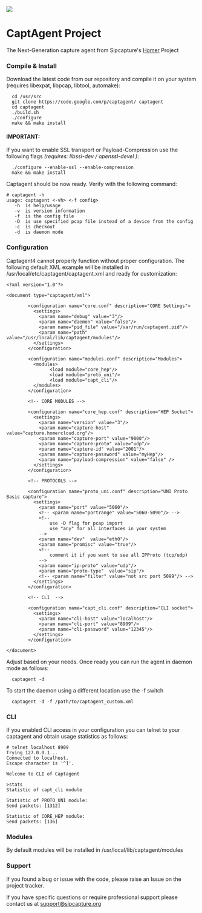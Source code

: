 ![](http://i.imgur.com/3kEIR.png)

CaptAgent Project
=========

The Next-Generation capture agent from Sipcapture's [Homer](https://github.com/sipcapture/homer) Project


### Compile & Install

Download the latest code from our repository and compile it on your system (requires libexpat, libpcap, libtool, automake):
```
  cd /usr/src
  git clone https://code.google.com/p/captagent/ captagent
  cd captagent
  ./build.sh
  ./configure
  make && make install
```
  
#### IMPORTANT: 
If you want to enable SSL transport or Payload-Compression use the following flags *(requires: libssl-dev / openssl-devel )*:

```
  ./configure --enable-ssl --enable-compression
  make && make install
```

Captagent should be now ready. Verify with the following command:

```
# captagent -h
usage: captagent <-vh> <-f config>
   -h  is help/usage
   -v  is version information
   -f  is the config file
   -D  is use specified pcap file instead of a device from the config
   -c  is checkout
   -d  is daemon mode
```

### Configuration
Captagent4 cannot properly function without proper configuration. The following default XML example will be installed in /usr/local/etc/captagent/captagent.xml and ready for customization:  
```
<?xml version="1.0"?>

<document type="captagent/xml">

        <configuration name="core.conf" description="CORE Settings">
          <settings>
            <param name="debug" value="3"/>
            <param name="daemon" value="false"/>
            <param name="pid_file" value="/var/run/captagent.pid"/>
            <param name="path" value="/usr/local/lib/captagent/modules"/>
          </settings>
        </configuration>

        <configuration name="modules.conf" description="Modules">
          <modules>
                <load module="core_hep"/>
                <load module="proto_uni"/>
                <load module="capt_cli"/>
          </modules>
        </configuration>

        <!-- CORE MODULES -->

        <configuration name="core_hep.conf" description="HEP Socket">
          <settings>
            <param name="version" value="3"/>
            <param name="capture-host" value="capture.homercloud.org"/>
            <param name="capture-port" value="9000"/>
            <param name="capture-proto" value="udp"/>
            <param name="capture-id" value="2001"/>
            <param name="capture-password" value="myHep"/>
            <param name="payload-compression" value="false" />
          </settings>
        </configuration>

        <!-- PROTOCOLS -->

        <configuration name="proto_uni.conf" description="UNI Proto Basic capture">
          <settings>
            <param name="port" value="5060"/>
            <!-- <param name="portrange" value="5060-5090"/> -->
            <!--
                use -D flag for pcap import
                use "any" for all interfaces in your system
            -->
            <param name="dev"  value="eth0"/>
            <param name="promisc" value="true"/>
            <!--
                comment it if you want to see all IPProto (tcp/udp)
            -->
            <param name="ip-proto" value="udp"/>
            <param name="proto-type"  value="sip"/>
            <!-- <param name="filter" value="not src port 5099"/> -->
          </settings>
        </configuration>

        <!-- CLI  -->

        <configuration name="capt_cli.conf" description="CLI socket">
          <settings>
            <param name="cli-host" value="localhost"/>
            <param name="cli-port" value="8909"/>
            <param name="cli-password" value="12345"/>
          </settings>
        </configuration>

</document>
```

Adjust based on your needs. Once ready you can run the agent in daemon mode as follows:
```
  captagent -d
```

To start the daemon using a different location use the -f switch
```
  captagent -d -f /path/to/captagent_custom.xml
```

### CLI
If you enabled CLI access in your configuration you can telnet to your captagent and obtain usage statistics as follows:
```
# telnet localhost 8909
Trying 127.0.0.1...
Connected to localhost.
Escape character is '^]'.

Welcome to CLI of Captagent

>stats
Statistic of capt_cli module

Statistic of PROTO_UNI module:
Send packets: [1312]

Statistic of CORE_HEP module:
Send packets: [136]
```

### Modules
By default modules will be installed in /usr/local/lib/captagent/modules

### Support
If you found a bug or issue with the code, please raise an Issue on the project tracker.

If you have specific questions or require professional support please contact us at support@sipcapture.org

